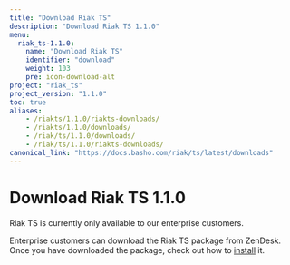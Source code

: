 ```yaml
---
title: "Download Riak TS"
description: "Download Riak TS 1.1.0"
menu:
  riak_ts-1.1.0:
    name: "Download Riak TS"
    identifier: "download"
    weight: 103
    pre: icon-download-alt
project: "riak_ts"
project_version: "1.1.0"
toc: true
aliases:
    - /riakts/1.1.0/riakts-downloads/
    - /riakts/1.1.0/downloads/
    - /riak/ts/1.1.0/downloads/
    - /riak/ts/1.1.0/riakts-downloads/
canonical_link: "https://docs.basho.com/riak/ts/latest/downloads"
---
```


[installing]: ../installing/

# Download Riak TS 1.1.0

Riak TS is currently only available to our enterprise customers. 

Enterprise customers can download the Riak TS package from ZenDesk. Once you have downloaded the package, check out how to [install][installing] it.
